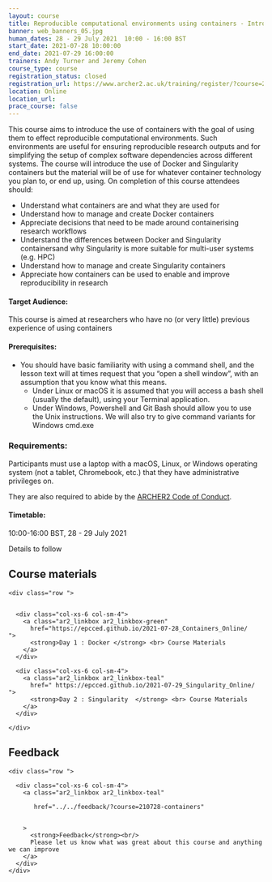 ```yaml
---
layout: course
title: Reproducible computational environments using containers - Introduction to Docker and Singularity
banner: web_banners_05.jpg 
human_dates: 28 - 29 July 2021  10:00 - 16:00 BST
start_date: 2021-07-28 10:00:00
end_date: 2021-07-29 16:00:00
trainers: Andy Turner and Jeremy Cohen
course_type: course
registration_status: closed
registration_url: https://www.archer2.ac.uk/training/register/?course=210728-containers
location: Online
location_url:
prace_course: false
---
```


This course aims to introduce the use of containers with the goal of using them to effect reproducible computational environments. Such environments are useful for ensuring reproducible research outputs and for simplifying the setup of complex software dependencies across different systems. The course will introduce the use of Docker and Singularity containers but the material will be of use for whatever container technology you plan to, or end up, using. On completion of this course attendees should:


- Understand what containers are and what they are used for
- Understand how to manage and create Docker containers
- Appreciate decisions that need to be made around containerising research workflows
- Understand the differences between Docker and Singularity containersand why Singularity is more suitable for multi-user systems (e.g. HPC)
- Understand how to manage and create Singularity containers
- Appreciate how containers can be used to enable and improve reproducibility in research


#### Target Audience:

This course is aimed at researchers who have no (or very little) previous experience of using containers


#### Prerequisites:

- You should have basic familiarity with using a command shell, and the lesson text will at times request that you “open a shell window”, with an assumption that you know what this means.
    - Under Linux or macOS it is assumed that you will access a bash shell (usually the default), using your Terminal application.
    - Under Windows, Powershell and Git Bash should allow you to use the Unix instructions. We will also try to give command variants for Windows cmd.exe


### Requirements:

Participants must use a laptop with a macOS, Linux, or Windows operating system (not a tablet, Chromebook, etc.) that they have administrative privileges on.

They are also required to abide by the [ARCHER2  Code of Conduct](../../../about/policies/code-of-conduct.html). 


#### Timetable:

10:00-16:00 BST, 28 - 29 July 2021

Details to follow

<section id="service">



<h2><a name="materials">Course materials</a></h2>



    <div class="row ">	

 		
      <div class="col-xs-6 col-sm-4">
        <a class="ar2_linkbox ar2_linkbox-green" 
          href="https://epcced.github.io/2021-07-28_Containers_Online/   ">
          <strong>Day 1 : Docker </strong> <br> Course Materials        
        </a>
      </div>

      <div class="col-xs-6 col-sm-4">
        <a class="ar2_linkbox ar2_linkbox-teal" 
          href=" https://epcced.github.io/2021-07-29_Singularity_Online/   ">
          <strong>Day 2 : Singularity  </strong> <br> Course Materials          
        </a>
      </div>


<!--  
      <div class="col-xs-6 col-sm-4">
        <a class="ar2_linkbox ar2_linkbox-teal" 
          href="https://pad.archer2.ac.uk/p/210728-containers">
          <strong>Course Chat</strong>       
        </a>
      </div>
		
 -->
 	</div>
		
		
					


<!-- 		
<h2><a name="videos">Videos</a></h2>

<h3>Session 1</h3>

<div>
	<iframe title="Video" width="560" height="315" src="https://www.youtube.com/embed/xxxxxxxxxxx" frameborder="0" allow="accelerometer; autoplay; encrypted-media; gyroscope; picture-in-picture" allowfullscreen></iframe>
</div>

 -->






<h2><a name="feedback">Feedback</a></h2>


    <div class="row ">	

      <div class="col-xs-6 col-sm-4">
        <a class="ar2_linkbox ar2_linkbox-teal" 

           href="../../feedback/?course=210728-containers" 


		>
          <strong>Feedback</strong><br/>
          Please let us know what was great about this course and anything we can improve
        </a>
      </div>
    </div>
		
		

 
</section>


